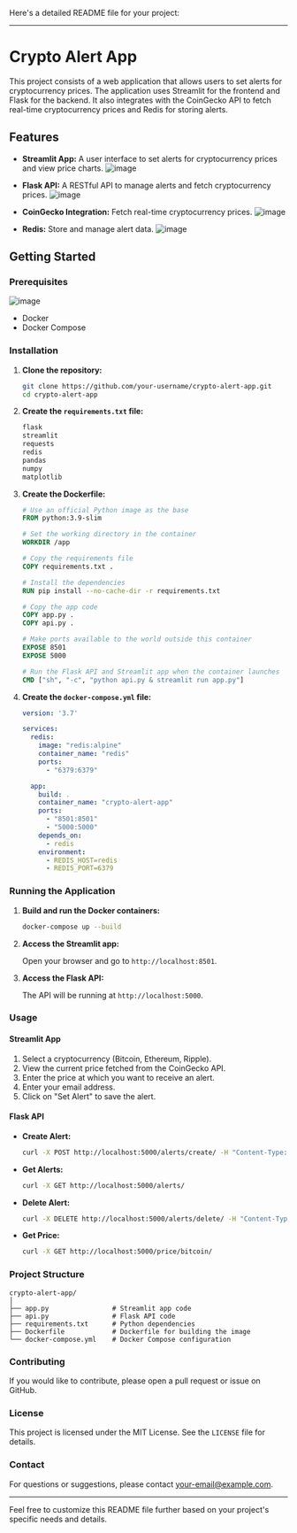 Here's a detailed README file for your project:

---

# Crypto Alert App

This project consists of a web application that allows users to set alerts for cryptocurrency prices. The application uses Streamlit for the frontend and Flask for the backend. It also integrates with the CoinGecko API to fetch real-time cryptocurrency prices and Redis for storing alerts.

## Features

- **Streamlit App:** A user interface to set alerts for cryptocurrency prices and view price charts.
  ![image](https://github.com/user-attachments/assets/fc8162a0-5cf6-4d18-a79f-d39b45f23119)

- **Flask API:** A RESTful API to manage alerts and fetch cryptocurrency prices.
  ![image](https://github.com/user-attachments/assets/b7c46933-3dde-4025-9cee-d12999e2f086)

- **CoinGecko Integration:** Fetch real-time cryptocurrency prices.
  ![image](https://github.com/user-attachments/assets/139a298a-6900-4795-bce0-dbcbe3988fd7)

- **Redis:** Store and manage alert data.
![image](https://github.com/user-attachments/assets/10e13ba6-192a-46ef-b292-08f308d8af29)

## Getting Started

### Prerequisites
![image](https://github.com/user-attachments/assets/7f9ea0c9-64b2-4822-b5b2-4cfada0f49aa)

- Docker
- Docker Compose

### Installation

1. **Clone the repository:**

   ```bash
   git clone https://github.com/your-username/crypto-alert-app.git
   cd crypto-alert-app
   ```

2. **Create the `requirements.txt` file:**

   ```txt
   flask
   streamlit
   requests
   redis
   pandas
   numpy
   matplotlib
   ```

3. **Create the Dockerfile:**

   ```dockerfile
   # Use an official Python image as the base
   FROM python:3.9-slim

   # Set the working directory in the container
   WORKDIR /app

   # Copy the requirements file
   COPY requirements.txt .

   # Install the dependencies
   RUN pip install --no-cache-dir -r requirements.txt

   # Copy the app code
   COPY app.py .
   COPY api.py .

   # Make ports available to the world outside this container
   EXPOSE 8501
   EXPOSE 5000

   # Run the Flask API and Streamlit app when the container launches
   CMD ["sh", "-c", "python api.py & streamlit run app.py"]
   ```

4. **Create the `docker-compose.yml` file:**

   ```yaml
   version: '3.7'

   services:
     redis:
       image: "redis:alpine"
       container_name: "redis"
       ports:
         - "6379:6379"

     app:
       build: .
       container_name: "crypto-alert-app"
       ports:
         - "8501:8501"
         - "5000:5000"
       depends_on:
         - redis
       environment:
         - REDIS_HOST=redis
         - REDIS_PORT=6379
   ```

### Running the Application

1. **Build and run the Docker containers:**

   ```bash
   docker-compose up --build
   ```

2. **Access the Streamlit app:**

   Open your browser and go to `http://localhost:8501`.

3. **Access the Flask API:**

   The API will be running at `http://localhost:5000`.

### Usage

#### Streamlit App

1. Select a cryptocurrency (Bitcoin, Ethereum, Ripple).
2. View the current price fetched from the CoinGecko API.
3. Enter the price at which you want to receive an alert.
4. Enter your email address.
5. Click on "Set Alert" to save the alert.

#### Flask API

- **Create Alert:**

  ```bash
  curl -X POST http://localhost:5000/alerts/create/ -H "Content-Type: application/json" -d '{"coin": "bitcoin", "price": 30000, "email": "user@example.com", "status": "created"}'
  ```

- **Get Alerts:**

  ```bash
  curl -X GET http://localhost:5000/alerts/
  ```

- **Delete Alert:**

  ```bash
  curl -X DELETE http://localhost:5000/alerts/delete/ -H "Content-Type: application/json" -d '{"coin": "bitcoin", "price": 30000, "email": "user@example.com"}'
  ```

- **Get Price:**

  ```bash
  curl -X GET http://localhost:5000/price/bitcoin/
  ```

### Project Structure

```
crypto-alert-app/
│
├── app.py                # Streamlit app code
├── api.py                # Flask API code
├── requirements.txt      # Python dependencies
├── Dockerfile            # Dockerfile for building the image
└── docker-compose.yml    # Docker Compose configuration
```

### Contributing

If you would like to contribute, please open a pull request or issue on GitHub.

### License

This project is licensed under the MIT License. See the `LICENSE` file for details.

### Contact

For questions or suggestions, please contact [your-email@example.com](mailto:your-email@example.com).

---

Feel free to customize this README file further based on your project's specific needs and details.
